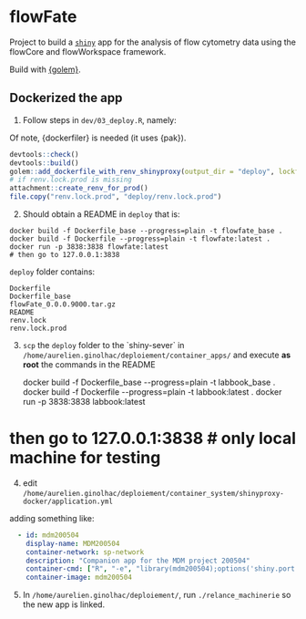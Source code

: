 # flowFate

Project to build a [`shiny`](https://shiny.rstudio.com/) app for the analysis of flow cytometry data using the flowCore and flowWorkspace framework.

Build with [{golem}](https://github.com/ThinkR-open/golem).



## Dockerized the app


1. Follow steps in `dev/03_deploy.R`, namely:

Of note, {dockerfiler} is needed (it uses {pak}).

``` r
devtools::check()
devtools::build()
golem::add_dockerfile_with_renv_shinyproxy(output_dir = "deploy", lockfile = "renv.lock")
# if renv.lock.prod is missing
attachment::create_renv_for_prod()
file.copy("renv.lock.prod", "deploy/renv.lock.prod")
```

2. Should obtain a README in `deploy` that is:

```
docker build -f Dockerfile_base --progress=plain -t flowfate_base .
docker build -f Dockerfile --progress=plain -t flowfate:latest .
docker run -p 3838:3838 flowfate:latest
# then go to 127.0.0.1:3838
```

`deploy` folder contains:

```
Dockerfile
Dockerfile_base
flowFate_0.0.0.9000.tar.gz
README
renv.lock
renv.lock.prod
```


3.  `scp` the `deploy` folder to the \`shiny-sever\` in `/home/aurelien.ginolhac/deploiement/container_apps/` and execute **as root** the commands in the README

    docker build -f Dockerfile_base --progress=plain -t labbook_base .
    docker build -f Dockerfile --progress=plain -t labbook:latest .
    docker run -p 3838:3838 labbook:latest
# then go to 127.0.0.1:3838 # only local machine for testing
    
4. edit `/home/aurelien.ginolhac/deploiement/container_system/shinyproxy-docker/application.yml`

adding something like:

```yaml
  - id: mdm200504
    display-name: MDM200504
    container-network: sp-network
    description: "Companion app for the MDM project 200504"
    container-cmd: ["R", "-e", "library(mdm200504);options('shiny.port'=3838,shiny.host='0.0.0.0');mdm200504::run_app()"]
    container-image: mdm200504
```

5. In `/home/aurelien.ginolhac/deploiement/`, run `./relance_machinerie` so the new app is linked.

